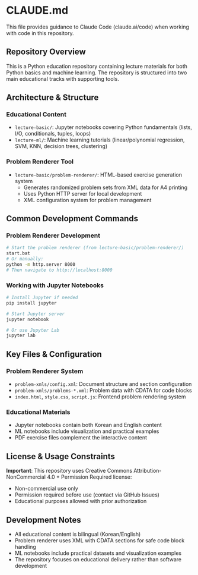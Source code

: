 # CLAUDE.md

This file provides guidance to Claude Code (claude.ai/code) when working with code in this repository.

## Repository Overview

This is a Python education repository containing lecture materials for both Python basics and machine learning. The repository is structured into two main educational tracks with supporting tools.

## Architecture & Structure

### Educational Content
- `lecture-basic/`: Jupyter notebooks covering Python fundamentals (lists, I/O, conditionals, tuples, loops)
- `lecture-ml/`: Machine learning tutorials (linear/polynomial regression, SVM, KNN, decision trees, clustering)

### Problem Renderer Tool
- `lecture-basic/problem-renderer/`: HTML-based exercise generation system
  - Generates randomized problem sets from XML data for A4 printing
  - Uses Python HTTP server for local development
  - XML configuration system for problem management

## Common Development Commands

### Problem Renderer Development
```bash
# Start the problem renderer (from lecture-basic/problem-renderer/)
start.bat
# Or manually:
python -m http.server 8000
# Then navigate to http://localhost:8000
```

### Working with Jupyter Notebooks
```bash
# Install Jupyter if needed
pip install jupyter

# Start Jupyter server
jupyter notebook

# Or use Jupyter Lab
jupyter lab
```

## Key Files & Configuration

### Problem Renderer System
- `problem-xmls/config.xml`: Document structure and section configuration
- `problem-xmls/problems-*.xml`: Problem data with CDATA for code blocks
- `index.html`, `style.css`, `script.js`: Frontend problem rendering system

### Educational Materials
- Jupyter notebooks contain both Korean and English content
- ML notebooks include visualization and practical examples
- PDF exercise files complement the interactive content

## License & Usage Constraints

**Important**: This repository uses Creative Commons Attribution-NonCommercial 4.0 + Permission Required license:
- Non-commercial use only
- Permission required before use (contact via GitHub Issues)
- Educational purposes allowed with prior authorization

## Development Notes

- All educational content is bilingual (Korean/English)
- Problem renderer uses XML with CDATA sections for safe code block handling
- ML notebooks include practical datasets and visualization examples
- The repository focuses on educational delivery rather than software development